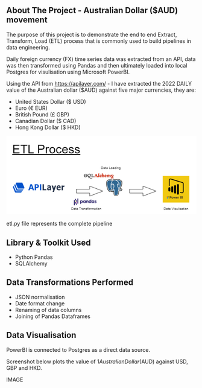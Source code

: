 <!-- ABOUT THE PROJECT -->
## About The Project - Australian Dollar ($AUD) movement

The purpose of this project is to demonstrate the end to end Extract, Transform, Load (ETL) process that is commonly used to build pipelines in data engineering. 

Daily foreign currency (FX) time series data was extracted from an API, data was then transformed using Pandas and then ultimately loaded into local Postgres for visulisation using Microsoft PowerBI.

Using the API from https://apilayer.com/ - I have extracted the 2022 DAILY value of the Australian dollar ($AUD) against five major currencies, they are:

- United States Dollar ($ USD)
- Euro (€ EUR)
- British Pound (£ GBP)
- Canadian Dollar ($ CAD)
- Hong Kong Dollar ($ HKD)

![Alt text](etl_diagram.png)

etl.py file represents the complete pipeline

<!-- LIBRARY TOOLKIT -->
## Library & Toolkit Used

-   Python Pandas
-   SQLAlchemy

<!-- TRANSFORMATION -->
## Data Transformations Performed

-   JSON normalisation 
-   Date format change
-   Renaming of data columns
-   Joining of Pandas Dataframes

<!-- VISULISATION -->
## Data Visualisation

PowerBI is connected to Postgres as a direct data source. 

Screenshot below plots the value of $1 Australian Dollar ($AUD) against USD, GBP and HKD.

IMAGE



